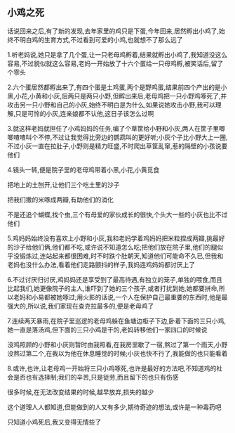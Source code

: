 ## 小鸡之死 ##

话说回来之后,有了新的发现,去年家里的鸡只是下蛋,今年回来,居然孵出小鸡了,始终不明白鸡的生育方式,不过看到可爱的小鸡,也就想不了那么远了

 

1.听老妈说,她只是拿了几个蛋,让一只老母鸡孵着,结果就孵出小鸡了,我知道没这么容易,不过貌似就这么容易,老妈一开始放了十六个蛋给一只母鸡孵,被笑话后,留了个零头

 

2.六个蛋居然都孵出来了,有四个蛋是土鸡蛋,两个是野鸡蛋,结果前四个产出的是小黑,小花,小黄和小灰,后两只是两只小野,但孵出来后,老母鸡把一只小野鸡啄死了,并攻击另一只小野和自己的小灰,始终不明白是为什么,如果说她攻击小野,我可以理解,只是可怜的小灰,连亲娘都不认他,这日子该怎么过啊


3.就这样老妈就担任了小鸡妈妈的任务,编了个草筐给小野和小灰,两人在筐子里唧唧喳喳叫个不停,不过让我觉得比旁边的鹦鹉叫的更好听;小灰个子比小野大上一圈,不过小灰一直在拉肚子,小野则是精力旺盛,不时爬出草筐乱窜,惹的隔壁的小孩说要他们

 

4.镜头一转,便是院子里的老母鸡带着小黑,小花,小黄觅食

 

把地上的土刨开,让他们三个吃土里的沙子

把我们撒的米啄成两瓣,有助他们的消化

不是还追个蝴蝶,找个虫,三个有母爱的家伙成长的很快,个头大一些的小灰也比不过他们

 

5.鸡妈妈始终没有喜欢上小野和小灰,我和老妈学着鸡妈妈把米粒捏成两瓣,挑最好的沙子给他们俩,他们都不吃,或许说不知道怎么吃;把他们放在院子里,他们的腿似乎没锻炼过,连站起来都很困难,时不时跌个肚朝天,知道他们可能命不久已,但我和老妈也没什么办法,看着他们走路颤抖的样子,我妈连鸡妈妈都讨厌上了

 

6.不过讨厌归讨厌,鸡妈妈还是享受到了最高待遇,有独立的笼子,单独的喂食,而且比起我们,她更像院子的主人,谁吓到了她的三个孩子,或者打扰到她,她都要拼命,所以老妈和小易都被她啄过;用火影的话说,一个人在保护自己最重要的东西时,他是最强大的,所以说,我们家现在查克拉最多的,便是老母鸡了

 

7.连续两天暴雨,在院子里巡逻的老母鸡躲在鱼塘边柜子下边,卧着下面的三只小鸡,她一直是落汤鸡,但下面的三只小鸡是干的,老妈转移他们一家四口的时候说

 

没鸡照顾的小野和小灰则暂时由我照看,在我房里歇了一宿,熬过了第一个雨天,小野没熬过第二个,在我以为他在休息睡觉的时候;小灰也快不行了,我能做的也只能看着

 

8.或许,也许,让老母鸡一开始将三只小鸡啄死,也许是最好的方法吧,不知道鸡的社会是否也有选择制;我们的辛苦,只是徒劳,而且留下的也只有伤感

 

很多时候,在无法改变结果的时候,越早放弃,损失的越少

 

这个道理人人都知道,但能做到的人又有多少,期待奇迹的想法,或许是一种毒药吧

 

只知道小鸡死后,我又变得无情些了
